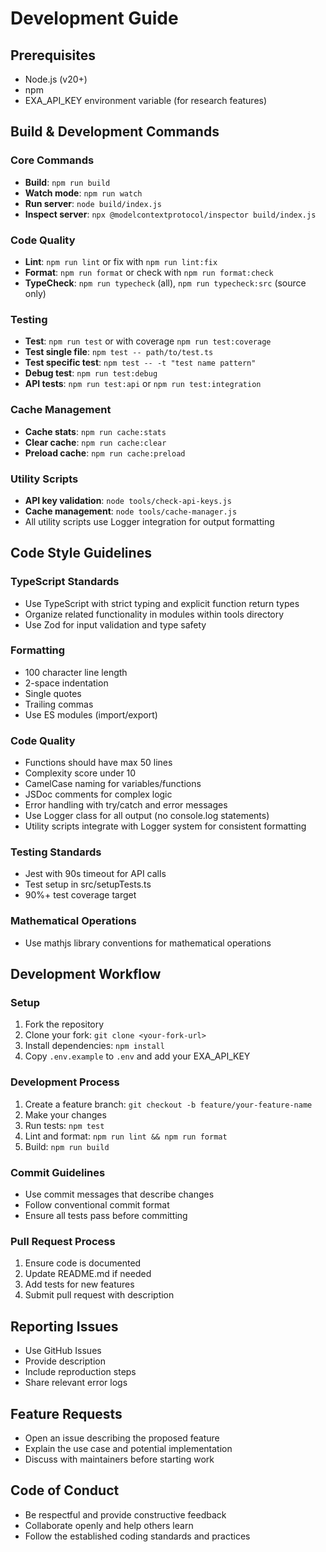 # Development Guide

## Prerequisites
- Node.js (v20+)
- npm
- EXA_API_KEY environment variable (for research features)

## Build & Development Commands

### Core Commands
- **Build**: `npm run build`
- **Watch mode**: `npm run watch`
- **Run server**: `node build/index.js`
- **Inspect server**: `npx @modelcontextprotocol/inspector build/index.js`

### Code Quality
- **Lint**: `npm run lint` or fix with `npm run lint:fix`
- **Format**: `npm run format` or check with `npm run format:check`
- **TypeCheck**: `npm run typecheck` (all), `npm run typecheck:src` (source only)

### Testing
- **Test**: `npm run test` or with coverage `npm run test:coverage`
- **Test single file**: `npm test -- path/to/test.ts`
- **Test specific test**: `npm test -- -t "test name pattern"`
- **Debug test**: `npm run test:debug`
- **API tests**: `npm run test:api` or `npm run test:integration`

### Cache Management
- **Cache stats**: `npm run cache:stats`
- **Clear cache**: `npm run cache:clear`
- **Preload cache**: `npm run cache:preload`

### Utility Scripts
- **API key validation**: `node tools/check-api-keys.js`
- **Cache management**: `node tools/cache-manager.js`
- All utility scripts use Logger integration for output formatting

## Code Style Guidelines

### TypeScript Standards
- Use TypeScript with strict typing and explicit function return types
- Organize related functionality in modules within tools directory
- Use Zod for input validation and type safety

### Formatting
- 100 character line length
- 2-space indentation
- Single quotes
- Trailing commas
- Use ES modules (import/export)

### Code Quality
- Functions should have max 50 lines
- Complexity score under 10
- CamelCase naming for variables/functions
- JSDoc comments for complex logic
- Error handling with try/catch and error messages
- Use Logger class for all output (no console.log statements)
- Utility scripts integrate with Logger system for consistent formatting

### Testing Standards
- Jest with 90s timeout for API calls
- Test setup in src/setupTests.ts
- 90%+ test coverage target

### Mathematical Operations
- Use mathjs library conventions for mathematical operations

## Development Workflow

### Setup
1. Fork the repository
2. Clone your fork: `git clone <your-fork-url>`
3. Install dependencies: `npm install`
4. Copy `.env.example` to `.env` and add your EXA_API_KEY

### Development Process
1. Create a feature branch: `git checkout -b feature/your-feature-name`
2. Make your changes
3. Run tests: `npm test`
4. Lint and format: `npm run lint && npm run format`
5. Build: `npm run build`

### Commit Guidelines
- Use commit messages that describe changes
- Follow conventional commit format
- Ensure all tests pass before committing

### Pull Request Process
1. Ensure code is documented
2. Update README.md if needed
3. Add tests for new features
4. Submit pull request with description

## Reporting Issues
- Use GitHub Issues
- Provide description
- Include reproduction steps
- Share relevant error logs

## Feature Requests
- Open an issue describing the proposed feature
- Explain the use case and potential implementation
- Discuss with maintainers before starting work

## Code of Conduct
- Be respectful and provide constructive feedback
- Collaborate openly and help others learn
- Follow the established coding standards and practices
